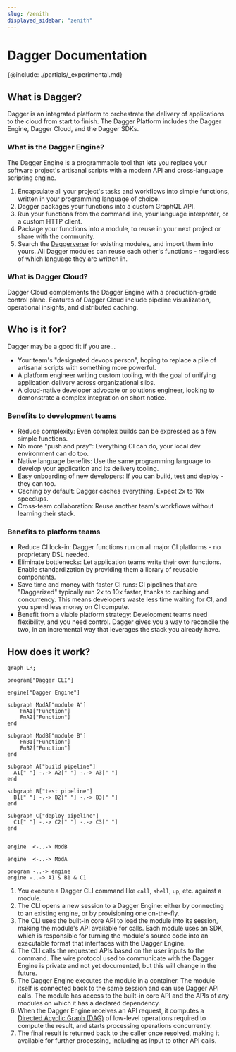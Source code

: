 ```yaml
---
slug: /zenith
displayed_sidebar: "zenith"
---
```


# Dagger Documentation

{@include: ./partials/_experimental.md}

## What is Dagger?

Dagger is an integrated platform to orchestrate the delivery of applications to the cloud from start to finish. The Dagger Platform includes the Dagger Engine, Dagger Cloud, and the Dagger SDKs.

### What is the Dagger Engine?

The Dagger Engine is a programmable tool that lets you replace your software project's artisanal scripts with a modern API and cross-language scripting engine.

1. Encapsulate all your project's tasks and workflows into simple functions, written in your programming language of choice.
2. Dagger packages your functions into a custom GraphQL API.
3. Run your functions from the command line, your language interpreter, or a custom HTTP client.
4. Package your functions into a module, to reuse in your next project or share with the community.
5. Search the [Daggerverse](https://daggerverse.dev) for existing modules, and import them into yours. All Dagger modules can reuse each other's functions - regardless of which language they are written in.

### What is Dagger Cloud?

Dagger Cloud complements the Dagger Engine with a production-grade control plane. Features of Dagger Cloud include pipeline visualization, operational insights, and distributed caching.

## Who is it for?

Dagger may be a good fit if you are...

- Your team's "designated devops person", hoping to replace a pile of artisanal scripts with something more powerful.
- A platform engineer writing custom tooling, with the goal of unifying application delivery across organizational silos.
- A cloud-native developer advocate or solutions engineer, looking to demonstrate a complex integration on short notice.

### Benefits to development teams

- Reduce complexity: Even complex builds can be expressed as a few simple functions.
- No more "push and pray": Everything CI can do, your local dev environment can do too.
- Native language benefits: Use the same programming language to develop your application and its delivery tooling.
- Easy onboarding of new developers: If you can build, test and deploy - they can too.
- Caching by default: Dagger caches everything. Expect 2x to 10x speedups.
- Cross-team collaboration: Reuse another team's workflows without learning their stack.

### Benefits to platform teams

- Reduce CI lock-in: Dagger functions run on all major CI platforms - no proprietary DSL needed.
- Eliminate bottlenecks: Let application teams write their own functions. Enable standardization by providing them a library of reusable components.
- Save time and money with faster CI runs: CI pipelines that are "Daggerized" typically run 2x to 10x faster, thanks to caching and concurrency. This means developers waste less time waiting for CI, and you spend less money on CI compute.
- Benefit from a viable platform strategy: Development teams need flexibility, and you need control. Dagger gives you a way to reconcile the two, in an incremental way that leverages the stack you already have.

## How does it work?

```mermaid
graph LR;

program["Dagger CLI"]

engine["Dagger Engine"]

subgraph ModA["module A"]
    FnA1["Function"]
    FnA2["Function"]
end

subgraph ModB["module B"]
    FnB1["Function"]
    FnB2["Function"]
end

subgraph A["build pipeline"]
  A1[" "] -.-> A2[" "] -.-> A3[" "]
end

subgraph B["test pipeline"]
  B1[" "] -.-> B2[" "] -.-> B3[" "]
end

subgraph C["deploy pipeline"]
  C1[" "] -.-> C2[" "] -.-> C3[" "]
end


engine  <-..-> ModB

engine  <-..-> ModA

program -..-> engine
engine -..-> A1 & B1 & C1
```

1. You execute a Dagger CLI command like `call`, `shell`, `up`, etc. against a module.
1. The CLI opens a new session to a Dagger Engine: either by connecting to an existing engine, or by provisioning one on-the-fly.
1. The CLI uses the built-in core API to load the module into its session, making the module's API available for calls. Each module uses an SDK, which is responsible for turning the module's source code into an executable format that interfaces with the Dagger Engine.
1. The CLI calls the requested APIs based on the user inputs to the command. The wire protocol used to communicate with the Dagger Engine is private and not yet documented, but this will change in the future.
1. The Dagger Engine executes the module in a container. The module itself is connected back to the same session and can use Dagger API calls. The module has access to the built-in core API and the APIs of any modules on which it has a declared dependency.
1. When the Dagger Engine receives an API request, it computes a [Directed Acyclic Graph (DAG)](https://en.wikipedia.org/wiki/Directed_acyclic_graph) of low-level operations required to compute the result, and starts processing operations concurrently.
1. The final result is returned back to the caller once resolved, making it available for further processing, including as input to other API calls.
